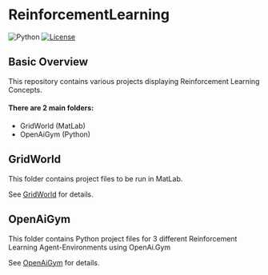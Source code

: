 # ReinforcementLearning

![Python](https://img.shields.io/badge/python-v3.6+-blue.svg)
[![License](https://img.shields.io/badge/license-MIT-blue.svg)](https://opensource.org/licenses/MIT)

## Basic Overview

This repository contains various projects displaying Reinforcement Learning Concepts.

#### There are 2 main folders:
- GridWorld (MatLab)
- OpenAiGym (Python)

## GridWorld

This folder contains project files to be run in MatLab.

See [GridWorld](https://github.com/jschultz299/ReinforcementLearning/tree/main/GridWorld) for details.

## OpenAiGym

This folder contains Python project files for 3 different Reinforcement Learning Agent-Environments using OpenAi.Gym

See [OpenAiGym](https://github.com/jschultz299/ReinforcementLearning/tree/main/OpenAiGym) for details.
